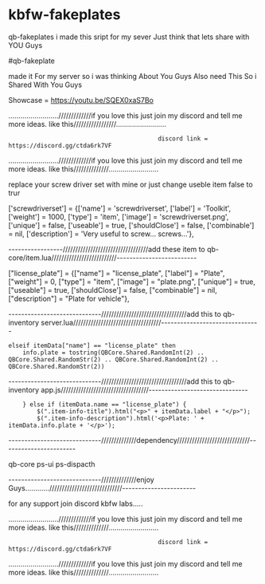 # kbfw-fakeplates
qb-fakeplates i made this sript for my sever Just think that lets share with YOU Guys


#qb-fakeplate

made it For my server so i was thinking About You Guys Also need This So i Shared With You Guys

Showcase = https://youtu.be/SQEX0xaS7Bo

........................./////////////if you love this just join my discord and tell me more ideas. like this/////////////////.........................



                                              discord link = https://discord.gg/ctda6rk7VF


........................./////////////if you love this just join my discord and tell me more ideas. like this//////////////.........................



replace your screw driver set with mine or just change useble item false to trur

['screwdriverset'] 				 = {['name'] = 'screwdriverset', 			    ['label'] = 'Toolkit', 					['weight'] = 1000, 		['type'] = 'item', 		['image'] = 'screwdriverset.png', 		['unique'] = false, 	['useable'] = true, 	['shouldClose'] = false,   ['combinable'] = nil,   ['description'] = 'Very useful to screw... screws...'},

-----------------//////////////////////////////////add these item to qb-core/item.lua//////////////////////////-------------------------

["license_plate"] 				 = {["name"] = "license_plate", 			["label"] = "Plate", 					["weight"] = 0, 		["type"] = "item", 		["image"] = "plate.png", 				    ["unique"] = true, 		["useable"] = true, 	['shouldClose'] = false,    	["combinable"] = nil,   ["description"] = "Plate for vehicle"},



-----------------------------//////////////////////////////////add this to qb-inventory server.lua///////////////////////////////////-------------------------------


	elseif itemData["name"] == "license_plate" then
		info.plate = tostring(QBCore.Shared.RandomInt(2) .. QBCore.Shared.RandomStr(2) .. QBCore.Shared.RandomInt(2) .. QBCore.Shared.RandomStr(2))




-----------------------------//////////////////////////////////add this to qb-inventory app.js///////////////////////////////////-------------------------------

        } else if (itemData.name == "license_plate") {
            $(".item-info-title").html("<p>" + itemData.label + "</p>");
            $(".item-info-description").html('<p>Plate: ' + itemData.info.plate + '</p>');


-----------------------------//////////////dependency/////////////////////////////----------------------- 

qb-core
ps-ui
ps-dispacth

-----------------------------//////////////enjoy Guys............/////////////////////////////----------------------- 


for any support join discord
kbfw labs.....


........................./////////////if you love this just join my discord and tell me more ideas. like this//////////////.........................



                                              discord link = https://discord.gg/ctda6rk7VF


........................./////////////if you love this just join my discord and tell me more ideas. like this//////////////.........................







